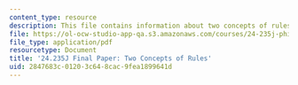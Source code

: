 ```yaml
---
content_type: resource
description: This file contains information about two concepts of rules.
file: https://ol-ocw-studio-app-qa.s3.amazonaws.com/courses/24-235j-philosophy-of-law-spring-2012/2847683c01203c648cac9fea1899641d_MIT24_235JS12_Rawlsonrules.pdf
file_type: application/pdf
resourcetype: Document
title: '24.235J Final Paper: Two Concepts of Rules'
uid: 2847683c-0120-3c64-8cac-9fea1899641d
---
```

